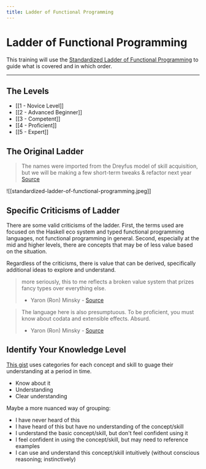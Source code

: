 ```yaml
---
title: Ladder of Functional Programming
---
```


# Ladder of Functional Programming

This training will use the [Standardized Ladder of Functional Programming](https://twitter.com/lambda_conf/status/803695008100466688) to guide what is covered and in which order.

---
## The Levels

- [[1 - Novice Level]]
- [[2 - Advanced Beginner]]
- [[3 - Competent]]
- [[4 - Proficient]]
- [[5 - Expert]]

## The Original Ladder

> The names were imported from the Dreyfus model of skill acquisition, but we will be making a few short-term tweaks & refactor next year
> [Source](https://twitter.com/lambda_conf/status/804439435261546496?s=20&t=D6JWPrj-pPB91npjTPToiA)

![[standardized-ladder-of-functional-programming.jpeg]]

## Specific Criticisms of Ladder

There are some valid criticisms of the ladder. First, the terms used are focused on the Haskell eco system and typed functional programming languages, not functional programming in general. Second, especially at the mid and higher levels, there are concepts that may be of less value based on the situation.

Regardless of the criticisms, there is value that can be derived, specifically additional ideas to explore and understand.

> more seriously, this to me reflects a broken value system that prizes fancy types over everything else.
> - Yaron (Ron) Minsky - [Source](https://twitter.com/yminsky/status/804303884432838656?s=20&t=R_ZAPLOlH0Y8b1B5RtFoXQ)

> The language here is also presumptuous. To be proficient, you must know about codata and extensible effects. Absurd.
> - Yaron (Ron) Minsky - [Source](https://twitter.com/yminsky/status/804308963965698048?s=20&t=R_ZAPLOlH0Y8b1B5RtFoXQ)

## Identify Your Knowledge Level

[This gist](https://gist.github.com/kana-sama/735549b8baaa783d6fc563e65f3299d5) uses categories for each concept and skill to guage their understanding at a period in time. 

* Know about it
* Understanding
* Clear understanding

Maybe a more nuanced way of grouping:

* I have never heard of this
* I have heard of this but have no understanding of the concept/skill
* I understand the basic concept/skill, but don't feel confident using it
* I feel confident in using the concept/skill, but may need to reference examples
* I can use and understand this concept/skill intuitively (without conscious reasoning; instinctively)
